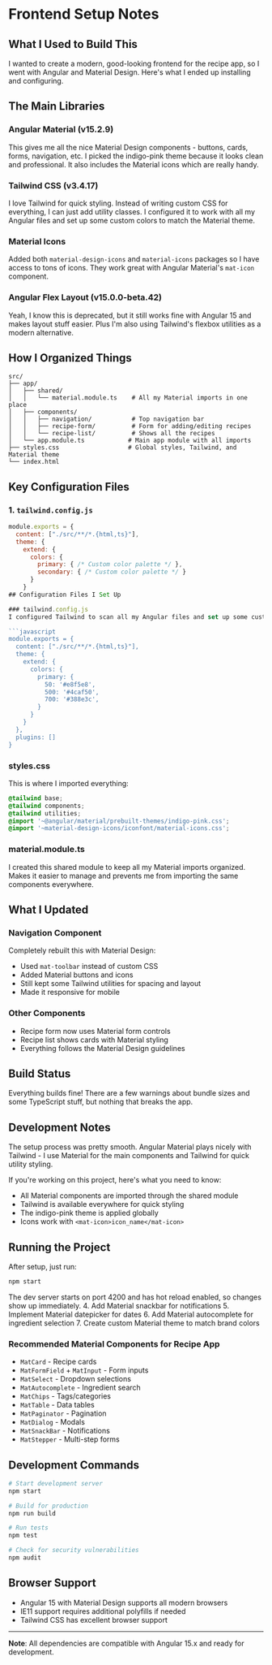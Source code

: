 # Frontend Setup Notes

## What I Used to Build This

I wanted to create a modern, good-looking frontend for the recipe app, so I went with Angular and Material Design. Here's what I ended up installing and configuring.

## The Main Libraries

### Angular Material (v15.2.9)
This gives me all the nice Material Design components - buttons, cards, forms, navigation, etc. I picked the indigo-pink theme because it looks clean and professional. It also includes the Material icons which are really handy.

### Tailwind CSS (v3.4.17)
I love Tailwind for quick styling. Instead of writing custom CSS for everything, I can just add utility classes. I configured it to work with all my Angular files and set up some custom colors to match the Material theme.

### Material Icons
Added both `material-design-icons` and `material-icons` packages so I have access to tons of icons. They work great with Angular Material's `mat-icon` component.

### Angular Flex Layout (v15.0.0-beta.42)
Yeah, I know this is deprecated, but it still works fine with Angular 15 and makes layout stuff easier. Plus I'm also using Tailwind's flexbox utilities as a modern alternative.

## How I Organized Things

```
src/
├── app/
│   ├── shared/
│   │   └── material.module.ts    # All my Material imports in one place
│   ├── components/
│   │   ├── navigation/           # Top navigation bar
│   │   ├── recipe-form/          # Form for adding/editing recipes
│   │   └── recipe-list/          # Shows all the recipes
│   └── app.module.ts            # Main app module with all imports
├── styles.css                   # Global styles, Tailwind, and Material theme
└── index.html
```

## Key Configuration Files

### 1. `tailwind.config.js`
```javascript
module.exports = {
  content: ["./src/**/*.{html,ts}"],
  theme: {
    extend: {
      colors: {
        primary: { /* Custom color palette */ },
        secondary: { /* Custom color palette */ }
      }
    }
## Configuration Files I Set Up

### tailwind.config.js
I configured Tailwind to scan all my Angular files and set up some custom colors:

```javascript
module.exports = {
  content: ["./src/**/*.{html,ts}"],
  theme: {
    extend: {
      colors: {
        primary: {
          50: '#e8f5e8',
          500: '#4caf50',
          700: '#388e3c',
        }
      }
    }
  },
  plugins: []
}
```

### styles.css
This is where I imported everything:

```css
@tailwind base;
@tailwind components;
@tailwind utilities;
@import '~@angular/material/prebuilt-themes/indigo-pink.css';
@import '~material-design-icons/iconfont/material-icons.css';
```

### material.module.ts
I created this shared module to keep all my Material imports organized. Makes it easier to manage and prevents me from importing the same components everywhere.

## What I Updated

### Navigation Component
Completely rebuilt this with Material Design:
- Used `mat-toolbar` instead of custom CSS
- Added Material buttons and icons
- Still kept some Tailwind utilities for spacing and layout
- Made it responsive for mobile

### Other Components
- Recipe form now uses Material form controls
- Recipe list shows cards with Material styling
- Everything follows the Material Design guidelines

## Build Status
Everything builds fine! There are a few warnings about bundle sizes and some TypeScript stuff, but nothing that breaks the app.

## Development Notes

The setup process was pretty smooth. Angular Material plays nicely with Tailwind - I use Material for the main components and Tailwind for quick utility styling.

If you're working on this project, here's what you need to know:
- All Material components are imported through the shared module
- Tailwind is available everywhere for quick styling
- The indigo-pink theme is applied globally
- Icons work with `<mat-icon>icon_name</mat-icon>`

## Running the Project

After setup, just run:
```bash
npm start
```

The dev server starts on port 4200 and has hot reload enabled, so changes show up immediately.
4. Add Material snackbar for notifications
5. Implement Material datepicker for dates
6. Add Material autocomplete for ingredient selection
7. Create custom Material theme to match brand colors

### Recommended Material Components for Recipe App
- `MatCard` - Recipe cards
- `MatFormField` + `MatInput` - Form inputs
- `MatSelect` - Dropdown selections
- `MatAutocomplete` - Ingredient search
- `MatChips` - Tags/categories
- `MatTable` - Data tables
- `MatPaginator` - Pagination
- `MatDialog` - Modals
- `MatSnackBar` - Notifications
- `MatStepper` - Multi-step forms

## Development Commands

```bash
# Start development server
npm start

# Build for production
npm run build

# Run tests
npm test

# Check for security vulnerabilities
npm audit
```

## Browser Support
- Angular 15 with Material Design supports all modern browsers
- IE11 support requires additional polyfills if needed
- Tailwind CSS has excellent browser support

---

**Note**: All dependencies are compatible with Angular 15.x and ready for development.
